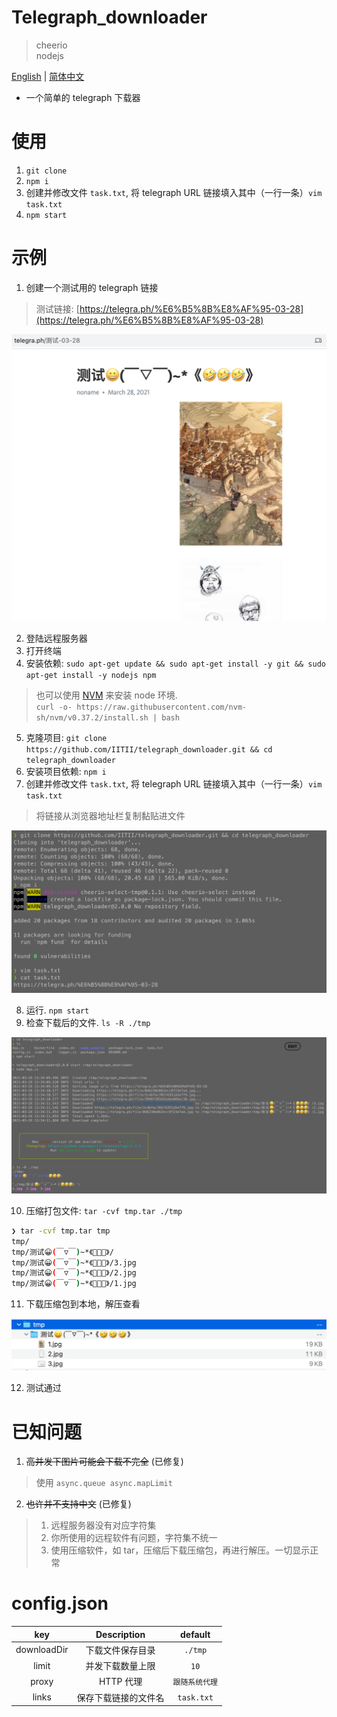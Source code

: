 # Telegraph_downloader

> cheerio  
> nodejs

[English](./README.md) | [简体中文](./README_CN.md)

* 一个简单的 telegraph 下载器

# 使用

1. `git clone`
2. `npm i`
3. 创建并修改文件 `task.txt`, 将 telegraph URL 链接填入其中（一行一条）`vim task.txt`
4. `npm start`

# 示例

1. 创建一个测试用的 telegraph 链接

> 测试链接: [https://telegra.ph/%E6%B5%8B%E8%AF%95-03-28](https://telegra.ph/%E6%B5%8B%E8%AF%95-03-28)

![alt](./docs/img/1.png)

2. 登陆远程服务器
3. 打开终端
4. 安装依赖: `sudo apt-get update && sudo apt-get install -y git && sudo apt-get install -y nodejs npm`

> 也可以使用 [NVM](https://github.com/nvm-sh/nvm#installing-and-updating) 来安装 node 环境.  
> `curl -o- https://raw.githubusercontent.com/nvm-sh/nvm/v0.37.2/install.sh | bash`

5. 克隆项目: `git clone https://github.com/IITII/telegraph_downloader.git && cd telegraph_downloader`
6. 安装项目依赖: `npm i`
7. 创建并修改文件 `task.txt`, 将 telegraph URL 链接填入其中（一行一条）`vim task.txt`

> 将链接从浏览器地址栏复制黏贴进文件

![alt](./docs/img/2.png)

8. 运行. `npm start`
9. 检查下载后的文件. `ls -R ./tmp`

![alt](./docs/img/3.png)

10. 压缩打包文件: `tar -cvf tmp.tar ./tmp`

```zsh
❯ tar -cvf tmp.tar tmp
tmp/
tmp/测试😀(￣▽￣)~*《🤣🤣🤣》/
tmp/测试😀(￣▽￣)~*《🤣🤣🤣》/3.jpg
tmp/测试😀(￣▽￣)~*《🤣🤣🤣》/2.jpg
tmp/测试😀(￣▽￣)~*《🤣🤣🤣》/1.jpg
```

11. 下载压缩包到本地，解压查看

![alt](./docs/img/4.png)

12. 测试通过

# 已知问题

1. ~~高并发下图片可能会下载不完全~~ (已修复)

> 使用 `async.queue async.mapLimit`

2. ~~也许并不支持中文~~ (已修复)

> 1. 远程服务器没有对应字符集
> 2. 你所使用的远程软件有问题，字符集不统一
> 3. 使用压缩软件，如 tar，压缩后下载压缩包，再进行解压。一切显示正常

# config.json

|     key     |     Description      |    default     |
| :---------: | :------------------: | :------------: |
| downloadDir |   下载文件保存目录   |    `./tmp`     |
|    limit    |   并发下载数量上限   |      `10`      |
|    proxy    |      HTTP 代理       | `跟随系统代理` |
|    links    | 保存下载链接的文件名 |   `task.txt`   |
